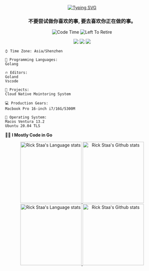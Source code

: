 <div align="center"> 

[![Typing SVG](https://readme-typing-svg.herokuapp.com?size=25&duration=2500&color=80B0C8&vCenter=true&width=200&height=40&lines=Hi+there+%F0%9F%91%8B%F0%9F%8F%BB;I'm+yrka)](https://git.io/typing-svg)

 <h3 align="center">不要尝试做你喜欢的事, 要去喜欢你正在做的事。</h3>
 
![Code Time](http://img.shields.io/badge/Code%20Time-%20123hrs%2040%20mins-blue)
![Left To Retire](https://img.shields.io/badge/left%20to%20retire-29208%20hrs-blue)
 
[![](https://img.shields.io/badge/-Blog-brightgreen?style=flat&logo=Blogger&logoColor=white)](https://www.yrka.me)
[![](https://img.shields.io/badge/-Email-red?style=flat&logo=Mail.Ru&logoColor=white)](mailto:zzyyds777@gmail.com)
[![](https://img.shields.io/badge/-Bilibili-blue?style=flat&logo=bilibili&logoColor=white)](https://space.bilibili.com/6974719)

</div>

<!--START_SECTION:waka-->

```text
⌚︎ Time Zone: Asia/Shenzhen

💬 Programming Languages: 
Golang

🔥 Editors: 
Goland
Vscode

📂 Projects: 
Cloud Native Mointoring System

💻 Production Gears:
Macbook Pro 16-inch i7/16G/5300M

💾 Operating System: 
Macos Ventura 13.2
Ubuntu 20.04 TLS

```

<!--END_SECTION:waka-->


🙈🙈 **I Mostly Code in Go** 

<!-- Light Mode -->
<div align="center"> 
<a href="https://github.com/anuraghazra/github-readme-stats#gh-light-mode-only">
<img height=200 src="https://github-readme-stats-git-master-rstaa-rickstaa.vercel.app/api/top-langs/?username=zzyyds&layout=compact&langs_count=10&hide_border=1&role=OWNER,COLLABORATOR#gh-light-mode-only" alt="Rick Staa's Language stats" />
</a>
<a href="https://github.com/anuraghazra/github-readme-stats#gh-light-mode-only">
<img height=200 src="https://github-readme-stats-git-master-rstaa-rickstaa.vercel.app/api?username=zzyyds&show_icons=true&count_private=true&line_height=28&hide_border=1&include_all_commits=true&card_width=450&role=OWNER,COLLABORATOR&exclude_repo=github-readme-stats#gh-light-mode-only" alt="Rick Staa's Github stats" />
</a>
</div>

<!-- Dark Mode -->
<div align="center"> 
<a href="https://github.com/anuraghazra/github-readme-stats#gh-dark-mode-only">
<img height=200 src="https://github-readme-stats-git-master-rstaa-rickstaa.vercel.app/api/top-langs/?username=danbai225&layout=compact&langs_count=10&hide_border=1&role=OWNER,COLLABORATOR&theme=github_dark#gh-dark-mode-only" alt="Rick Staa's Language stats" />
</a>
<a href="https://github.com/anuraghazra/github-readme-stats#gh-dark-mode-only">
<img height=200 src="https://github-readme-stats-git-master-rstaa-rickstaa.vercel.app/api?username=danbai225&show_icons=true&count_private=true&line_height=28&hide_border=1&include_all_commits=true&card_width=450&role=OWNER,COLLABORATOR&exclude_repo=github-readme-stats&theme=github_dark#gh-dark-mode-only" alt="Rick Staa's Github stats" />
</a>
</div>
